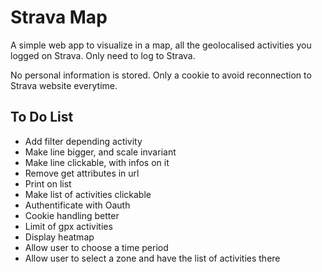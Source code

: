 # Strava Map

A simple web app to visualize in a map, all the geolocalised activities you logged on Strava. Only need to log to Strava.

No personal information is stored. Only a cookie to avoid reconnection to Strava website everytime.

## To Do List

* Add filter depending activity
* Make line bigger, and scale invariant
* Make line clickable, with infos on it
* Remove get attributes in url
* Print on list
* Make list of activities clickable
* Authentificate with Oauth
* Cookie handling better
* Limit of gpx activities
* Display heatmap
* Allow user to choose a time period
* Allow user to select a zone and have the list of activities there
